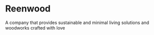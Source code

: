 # Reenwood
A company that provides sustainable and minimal living solutions and woodworks crafted with love 
